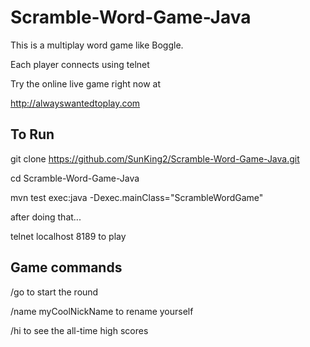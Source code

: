 # Scramble-Word-Game-Java
This is a multiplay word game like Boggle.

Each player connects using telnet 

Try the online live game right now at

http://alwayswantedtoplay.com

## To Run
git clone https://github.com/SunKing2/Scramble-Word-Game-Java.git

cd Scramble-Word-Game-Java

mvn test exec:java -Dexec.mainClass="ScrambleWordGame"

after doing that...

telnet localhost 8189 to play

## Game commands
/go  to start the round

/name myCoolNickName to rename yourself

/hi to see the all-time high scores

